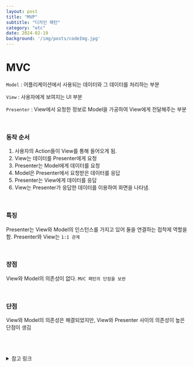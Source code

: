 ```yaml
---
layout: post
title: "MVP"
subtitle: "디자인 패턴"
category: "etc"
date: 2024-02-19
background: '/img/posts/codeImg.jpg'
---
```


# MVC

`Model` : 어플리케이션에서 사용되는 데이터와 그 데이터를 처리하는 부분

`View` : 사용자에게 보여지는 UI 부분

`Presenter` : View에서 요청한 정보로 Model을 가공하여 View에게 전달해주는 부분

<br>

### 동작 순서

1. 사용자의 Action들이 View를 통해 들어오게 됨.
2. View는 데이터를 Presenter에게 요청
3. Presenter는 Model에게 데이터를 요청
4. Model은 Presenter에서 요청받은 데이터를 응답
5. Presenter는 View에게 데이터를 응답
6. View는 Presenter가 응답한 데이터를 이용하여 화면을 나타냄.

<br>

### 특징

Presenter는 View와 Model의 인스턴스를 가지고 있어 둘을 연결하는 접착제 역할을 함.
Presenter와 View는 `1:1 관계`

<br>

### 장점

View와 Model의 의존성이 없다.
`MVC 패턴의 단점을 보완`

<br>

### 단점

View와 Model의 의존성은 해결되었지만, View와 Presenter 사이의 의존성이 높은 단점이 생김



<br>
<br>
<br>

<details>
<summary>참고 링크</summary>
<div markdown="1">
<https://beomy.tistory.com/43>
<div>